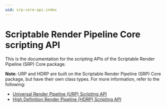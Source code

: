 ```yaml
---
uid: srp-core-api-index
---
```


# Scriptable Render Pipeline Core scripting API

This is the documentation for the scripting APIs of the Scriptable Render Pipeline (SRP) Core package.

**Note**:  URP and HDRP are built on the Scriptable Render Pipeline (SRP) Core package, but have their own class types. For more information, refer to the following:

- [Universal Render Pipeline (URP) Scripting API](https://docs.unity3d.com/Packages/com.unity.render-pipelines.universal@17.2/api/index.html)
- [High Definition Render Pipeline (HDRP) Scripting API](https://docs.unity3d.com/Packages/com.unity.render-pipelines.high-definition@17.2/api/index.html)
